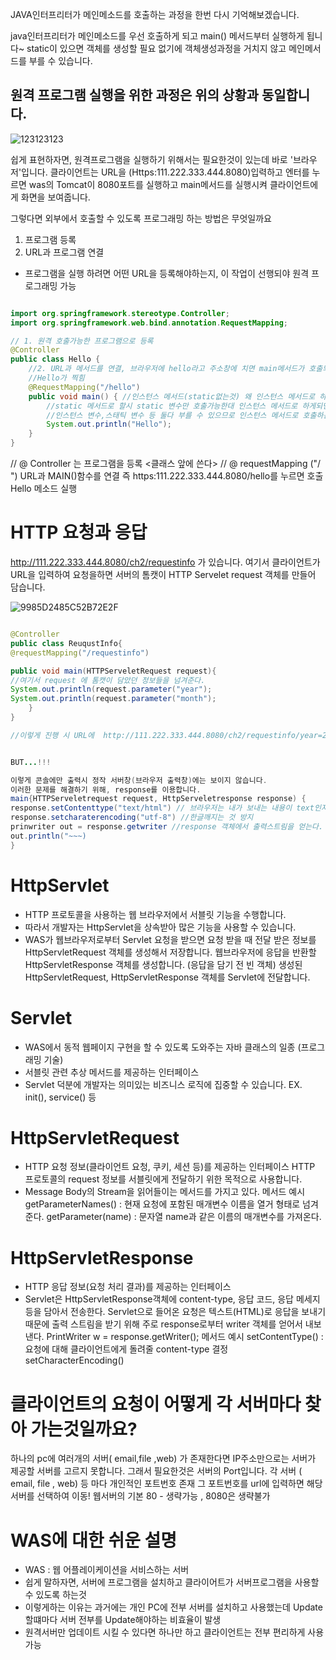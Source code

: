  JAVA인터프리터가 메인메소드를 호출하는 과정을 한번 다시 기억해보겠습니다.
 
 java인터프리터가 메인메소드를 우선 호출하게 되고 main() 메서드부터 실행하게 됩니다~
 static이 있으면 객체를 생성할 필요 없기에 객체생성과정을 거치지 않고 메인메서드를 부를 수 있습니다.
 
 ## 원격 프로그램 실행을 위한 과정은 위의 상황과 동일합니다.
 
 
![123123123](https://user-images.githubusercontent.com/99226598/174137660-5c1ac0a8-8f02-42fe-a24d-42947df5446f.png)

쉽게 표현하자면, 원격프로그램을 실행하기 위해서는 필요한것이 있는데 바로 '브라우저'입니다.
클라이언트는 URL을 (Https:111.222.333.444.8080)입력하고 엔터를 누르면 was의 Tomcat이 8080포트를 실행하고 main메서드를 실행시켜 클라이언트에게 화면을 보여줍니다.

그렇다면 외부에서 호출할 수 있도록 프로그래밍 하는 방법은 무엇일까요
1. 프로그램 등록 
2. URL과 프로그램 연결

- 프로그램을 실행 하려면 어떤 URL을 등록해야하는지, 이 작업이 선행되야 원격 프로그래밍 가능 

```java

import org.springframework.stereotype.Controller;
import org.springframework.web.bind.annotation.RequestMapping;

// 1. 원격 호출가능한 프로그램으로 등록 
@Controller
public class Hello {
	//2. URL과 메서드를 연결, 브라우저에 hello라고 주소창에 치면 main메서드가 호출되서
    //Hello가 찍힘
	@RequestMapping("/hello")
	public void main() { //인스턴스 메서드(static없는것) 왜 인스턴스 메서드로 하냐면 
		//static 메서드로 할시 static 변수만 호출가능한대 인스턴스 메서드로 하게되면 
		//인스턴스 변수,스태틱 변수 등 둘다 부를 수 있으므로 인스턴스 메서드로 호출하는게 편함
		System.out.println("Hello"); 
	}
}
```

// @ Controller 는 프로그램을 등록 <클래스 앞에 쓴다>
// @ requestMapping ("/  ")  URL과 MAIN()함수를 연결 즉 https:111.222.333.444.8080/hello를 누르면 호출 Hello 메소드 실행 



# HTTP 요청과 응답
http://111.222.333.444.8080/ch2/requestinfo 가 있습니다.
여기서 클라이언트가 URL을 입력하여 요청을하면 서버의 톰캣이 HTTP Servelet request 객체를 만들어 담습니다.


![9985D2485C52B72E2F](https://user-images.githubusercontent.com/99226598/174153932-a4a0ed08-7c66-45ea-97f3-a5475732f39c.png)

```java

@Controller 
public class ReuqustInfo{
@requestMapping("/requestinfo")

public void main(HTTPServeletRequest request){
//여기서 request 에 톰캣이 담았던 정보들을 넘겨준다.
System.out.println(request.parameter("year");
System.out.println(request.parameter("month");
	}
}

//이렇게 진행 시 URL에  http://111.222.333.444.8080/ch2/requestinfo/year=2022&month=10 으로 바뀌어 보여짐


BUT...!!!

이렇게 콘솔에만 출력시 정작 서버창(브라우저 출력창)에는 보이지 않습니다. 
이러한 문제를 해결하기 위해, response를 이용합니다. 
main{HTTPServeletrequest request, HttpServeletresponse response) {
response.setContenttype("text/html") // 브라우저는 내가 보내는 내용이 text인지 무엇인지 모르기에 text와 HTML을 보낸다는 것을 알려줍니다.
response.setcharaterencoding("utf-8") //한글깨지는 것 방지
prinwriter out = response.getwriter //response 객체에서 출력스트림을 얻는다.
out.println("~~~) 
}
```
# HttpServlet
- HTTP 프로토콜을 사용하는 웹 브라우저에서 서블릿 기능을 수행합니다.
- 따라서 개발자는 HttpServlet을 상속받아 많은 기능을 사용할 수 있습니다.
- WAS가 웹브라우저로부터 Servlet 요청을 받으면
요청 받을 때 전달 받은 정보를 HttpServletRequest 객체를 생성해서 저장합니다.
웹브라우저에 응답을 반환할 HttpServletResponse 객체를 생성합니다. (응답을 담기 전 빈 객체)
생성된 HttpServletRequest, HttpServletResponse 객체를 Servlet에 전달합니다.
# Servlet
- WAS에서 동적 웹페이지 구현을 할 수 있도록 도와주는 자바 클래스의 일종 (프로그래밍 기술)
- 서블릿 관련 추상 메서드를 제공하는 인터페이스
- Servlet 덕분에 개발자는 의미있는 비즈니스 로직에 집중할 수 있습니다.
  EX. init(), service() 등
# HttpServletRequest
- HTTP 요청 정보(클라이언트 요청, 쿠키, 세션 등)를 제공하는 인터페이스 HTTP 프로토콜의 request 정보를 서블릿에게 전달하기 위한 목적으로 사용합니다.
- Message Body의 Stream을 읽어들이는 메서드를 가지고 있다.
메서드 예시
getParameterNames() : 현재 요청에 포함된 매개변수 이름을 열거 형태로 넘겨준다.
getParameter(name) : 문자열 name과 같은 이름의 매개변수를 가져온다.
# HttpServletResponse
- HTTP 응답 정보(요청 처리 결과)를 제공하는 인터페이스
- Servlet은 HttpServletResponse객체에 content-type, 응답 코드, 응답 메세지 등을 담아서 전송한다.
Servlet으로 들어온 요청은 텍스트(HTML)로 응답을 보내기 때문에 출력 스트림을 받기 위해 주로 response로부터 writer 객체를 얻어서 내보낸다.
PrintWriter w = response.getWriter();
메서드 예시
setContentType() : 요청에 대해 클라이언트에게 돌려줄 content-type 결정
setCharacterEncoding()


# 클라이언트의 요청이 어떻게 각 서버마다 찾아 가는것일까요?

하나의 pc에 여러개의 서버( email,file ,web) 가 존재한다면 IP주소만으로는 서버가 제공할 서버를 고르지 못합니다.
그래서 필요한것은 서버의 Port입니다. 각 서버 ( email, file , web) 등 마다 개인적인 포트번호 존재 그 포트번호를 url에 입력하면 해당 서버를 선택하여 이동!
웹서버의 기본 80 - 생략가능 , 8080은 생략불가

# WAS에 대한 쉬운 설명 

- WAS : 웹 어플레이케이션을 서비스하는 서버 
- 쉽게 말하자면, 서버에 프로그램을 설치하고 클라이어트가 서버프로그램을 사용할 수 있도록 하는것 
- 이렇게하는 이유는 과거에는 개인 PC에 전부 서버를 설치하고 사용했는데 Update할떄마다 서버 전부를 Update해야하는 비효율이 발생 
- 원격서버만 업데이트 시킬 수 있다면 하나만 하고 클라이언트는 전부 편리하게 사용가능 
